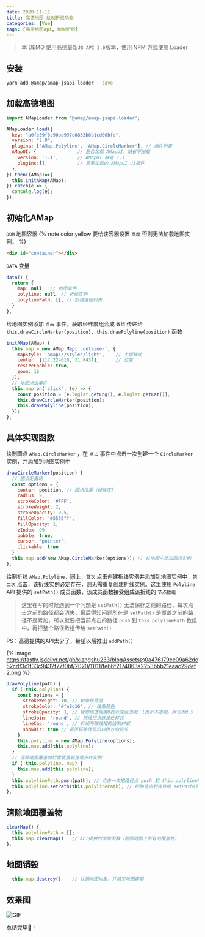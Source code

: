 ```yaml
---
date: 2020-11-11
title: 高德地图 绘制折线功能
categories: [Vue]
tags: [高德地图Api, 绘制折线]
---
```

> 本 DEMO 使用高德最新`JS API 2.0`版本，使用 NPM 方式使用 Loader

## 安装
```Bash
yarn add @amap/amap-jsapi-loader --save
```

## 加载高德地图

```js
import AMapLoader from '@amap/amap-jsapi-loader';

AMapLoader.load({
  key: "a0fe39f6c90ba997c0833b6b1cd00bfd",
  version: "2.0",
  plugins: ['AMap.Polyline', 'AMap.CircleMarker'], // 插件列表
  AMapUI: {               // 是否加载 AMapUI，缺省不加载
    version: '1.1',       // AMapUI 缺省 1.1
    plugins:[],           // 需要加载的 AMapUI ui插件
  },
}).then((AMap)=>{
  this.initAMap(AMap);
}).catch(e => {
  console.log(e);
});
```

## 初始化AMap

`DOM` 地图容器
{% note color:yellow 要给该容器设置 `高度` 否则无法加载地图实例。 %}

```html
<div id="container"></div>
```

`DATA` 变量

```js
data() {
  return {
    map: null,	// 地图实例
    polyline: null, // 折线实例
    polylinePath: [], // 折线路径列表
  }
},
```

给地图实例添加 `点击` 事件，获取经纬度组合成 `数组` 传递给 ` this.drawCircleMarker(position)`、`this.drawPolyline(position)` 函数

```js
initAMap(AMap) {
  this.map = new AMap.Map('container', {
    mapStyle: 'amap://styles/light',	// 主题样式
    center: [117.224618, 31.8431],		// 位置
    resizeEnable: true,
    zoom: 16
  });
  // 地图点击事件
  this.map.on('click', (e) => {
    const position = [e.lnglat.getLng(), e.lnglat.getLat()];
    this.drawCircleMarker(position);
    this.drawPolyline(position);
  });
},
```

## 具体实现函数

绘制圆点 `AMap.CircleMarker` ，在 `点击` 事件中点击一次创建一个 `CircleMarker` 实例，并添加到地图实例中

```js
drawCircleMarker(position) {
  // 圆点配置项
  const options = {
    center: position, // 圆点位置（经纬度）
    radius: 9,
    strokeColor: '#FFF',
    strokeWeight: 2,
    strokeOpacity: 0.5,
    fillColor: '#5555ff',
    fillOpacity: 1,
    zIndex: 99,
    bubble: true,
    cursor: 'pointer',
    clickable: true
  }
  this.map.add(new AMap.CircleMarker(options)); // 往地图中添加圆点实例
},
```

绘制折线 `AMap.Polyline`，同上，`首次` 点击创建折线实例并添加到地图实例中，`第二次` 点击，该折线实例必定存在，则无需重复创建折线实例。这里使用 `Polyline` API 提供的 `setPath()` 成员函数，该成员函数接受组成该折线的 `节点数组`



>这里在写的时候遇到一个问题是 `setPath()` 无法保存之前的路径，每次点击之前的路径都会消失，最后得知问题所在是 `setPath()` 是覆盖之前的路径不是累加，所以就要把当前点击的路径 `push` 到 `this.polylinePath` 数组中，再把整个路径数组传给 `setPath()`

PS：高德提供的API太少了，希望以后推出 `addPath()`


{% image https://fastly.jsdelivr.net/gh/xiangshu233/blogAssets@0a476179ce09a62dc52cdf3c1f33c9432f77f0bf/2020/11/11/fe66f2174863a2253bbb21eaac29def2.png %}

```js
drawPolyline(path) {
  if (!this.polyline) {
    const options = {
      strokeWeight: 10, // 轮廓线宽度
      strokeColor: '#fa8c16', // 线条颜色
      strokeOpacity: 1, // 轮廓线透明度0表示完全透明，1表示不透明。默认为0.5
      lineJoin: 'round', // 折线拐点连接处样式
      lineCap: 'round', // 折线两端线帽的绘制样式
      showDir: true // 是否延路径显示白色方向箭头
    }
    this.polyline = new AMap.Polyline(options);
    this.map.add(this.polyline);
  }
  // 清除地图覆盖物后需要重新挂载折线实例
  if (!this.polyline._map) {
    this.map.add(this.polyline);
  }
  this.polylinePath.push(path); // 点击一次把路径点 push 到 this.polylinePath 数组中
  this.polyline.setPath(this.polylinePath); // 把路径点列表传给 setPath()
},
```

## 清除地图覆盖物

```js
clearMap() {
  this.polylinePath = [];
  this.map.clearMap()  	// API提供的清除函数（删除地图上所有的覆盖物）
},
```
## 地图销毁
```js
  this.map.destroy()	// 注销地图对象，并清空地图容器
```
## 效果图

![GIF](https://fastly.jsdelivr.net/gh/xiangshu233/blogAssets@300ba388c86219c561684f9a2587f8831bfc1ddd/2020/11/11/347170ba58d7eba26fce38d8ce88634e.png)



总结完毕🎉！

















